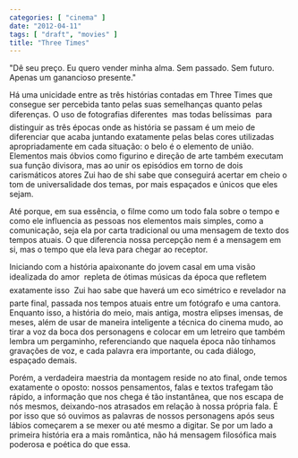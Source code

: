 ```yaml
---
categories: [ "cinema" ]
date: "2012-04-11"
tags: [ "draft", "movies" ]
title: "Three Times"
---
```

"Dê seu preço. Eu quero vender minha alma. Sem passado. Sem
futuro. Apenas um ganancioso presente."

Há uma unicidade entre as três histórias contadas em Three Times
que consegue ser percebida tanto pelas suas semelhanças quanto pelas
diferenças. O uso de fotografias diferentes  mas todas belíssimas
 para distinguir as três épocas onde as história se passam é um
meio de diferenciar que acaba juntando exatamente pelas belas cores
utilizadas apropriadamente em cada situação: o belo é o elemento de
união. Elementos mais óbvios como figurino e direção de arte também
executam sua função divisora, mas ao unir os episódios em torno de
dois carismáticos atores Zui hao de shi sabe que conseguirá acertar em
cheio o tom de universalidade dos temas, por mais espaçados e únicos
que eles sejam.

Até porque, em sua essência, o filme como um todo fala sobre o tempo
e como ele influencia as pessoas nos elementos mais simples, como a
comunicação, seja ela por carta tradicional ou uma mensagem de texto
dos tempos atuais. O que diferencia nossa percepção nem é a mensagem
em si, mas o tempo que ela leva para chegar ao receptor.

Iniciando com a história apaixonante do jovem casal em uma visão
idealizada do amor  repleta de ótimas músicas da época que refletem
exatamente isso  Zui hao sabe que haverá um eco simétrico e revelador
na parte final, passada nos tempos atuais entre um fotógrafo e uma
cantora. Enquanto isso, a história do meio, mais antiga, mostra elipses
imensas, de meses, além de usar de maneira inteligente a técnica do
cinema mudo, ao tirar a voz da boca dos personagens e colocar em um
letreiro que também lembra um pergaminho, referenciando que naquela
época não tínhamos gravações de voz, e cada palavra era importante,
ou cada diálogo, espaçado demais.

Porém, a verdadeira maestria da montagem reside no ato final, onde
temos exatamente o oposto: nossos pensamentos, falas e textos trafegam
tão rápido, a informação que nos chega é tão instantânea,
que nos escapa de nós mesmos, deixando-nos atrasados em relação à
nossa própria fala. É por isso que só ouvimos as palavras de nossos
personagens após seus lábios começarem a se mexer ou até mesmo a
digitar. Se por um lado a primeira história era a mais romântica,
não há mensagem filosófica mais poderosa e poética do que essa.

